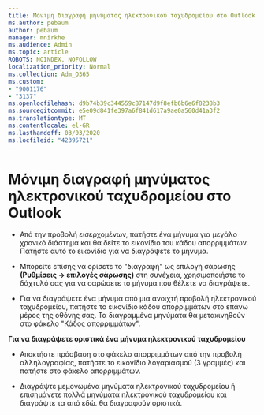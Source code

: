 ```yaml
---
title: Μόνιμη διαγραφή μηνύματος ηλεκτρονικού ταχυδρομείου στο Outlook
ms.author: pebaum
author: pebaum
manager: mnirkhe
ms.audience: Admin
ms.topic: article
ROBOTS: NOINDEX, NOFOLLOW
localization_priority: Normal
ms.collection: Adm_O365
ms.custom:
- "9001176"
- "3137"
ms.openlocfilehash: d9b74b39c344559c87147d9f8efb6b6e6f8238b3
ms.sourcegitcommit: e5e09d841fe397a6f841d617a9ae0a560d41a3f2
ms.translationtype: MT
ms.contentlocale: el-GR
ms.lasthandoff: 03/03/2020
ms.locfileid: "42395721"
---
```

# <a name="permanently-delete-an-email-in-outlook"></a>Μόνιμη διαγραφή μηνύματος ηλεκτρονικού ταχυδρομείου στο Outlook

- Από την προβολή εισερχομένων, πατήστε ένα μήνυμα για μεγάλο χρονικό διάστημα και θα δείτε το εικονίδιο του κάδου απορριμμάτων. Πατήστε αυτό το εικονίδιο για να διαγράψετε το μήνυμα.

- Μπορείτε επίσης να ορίσετε το "διαγραφή" ως επιλογή σάρωσης **(Ρυθμίσεις -> επιλογές σάρωσης)** στη συνέχεια, χρησιμοποιήστε το δάχτυλό σας για να σαρώσετε το μήνυμα που θέλετε να διαγράψετε. 

- Για να διαγράψετε ένα μήνυμα από μια ανοιχτή προβολή ηλεκτρονικού ταχυδρομείου, πατήστε το εικονίδιο κάδου απορριμμάτων στο επάνω μέρος της οθόνης σας. Τα διαγραμμένα μηνύματα θα μετακινηθούν στο φάκελο "Κάδος απορριμμάτων". 

**Για να διαγράψετε οριστικά ένα μήνυμα ηλεκτρονικού ταχυδρομείου**

- Αποκτήστε πρόσβαση στο φάκελο απορριμμάτων από την προβολή αλληλογραφίας, πατήστε το εικονίδιο λογαριασμού (3 γραμμές) και πατήστε στο φάκελο απορριμμάτων.

- Διαγράψτε μεμονωμένα μηνύματα ηλεκτρονικού ταχυδρομείου ή επισημάνετε πολλά μηνύματα ηλεκτρονικού ταχυδρομείου και διαγράψτε τα από εδώ. θα διαγραφούν οριστικά.